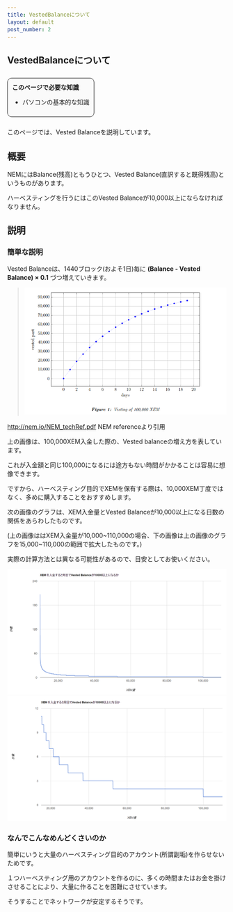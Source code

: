 ```yaml
---
title: VestedBalanceについて
layout: default
post_number: 2
---
```


## VestedBalanceについて

<div style="margin:10px 0;background-color:#FAFAFA;display:inline-block;border-radius:10px;padding:10px;border:1px solid;">
<b>このページで必要な知識</b>
<ul>
  <li>パソコンの基本的な知識</li>
</ul>
</div>

このページでは、Vested Balanceを説明しています。

## 概要

NEMにはBalance(残高)ともうひとつ、Vested Balance(直訳すると既得残高)というものがあります。

ハーベスティングを行うにはこのVested Balanceが10,000以上にならなければなりません。

## 説明

### 簡単な説明

Vested Balanceは、1440ブロック(およそ1日)毎に **(Balance - Vested Balance) × 0.1** づつ増えていきます。

<blockquote cite="http://nem.io/NEM_techRef.pdf">
<img src="/images/gaining-vested-balance.png" class="img-responsive">
</blockquote>

http://nem.io/NEM_techRef.pdf NEM referenceより引用

上の画像は、100,000XEM入金した際の、Vested balanceの増え方を表しています。

これが入金額と同じ100,000になるには途方もない時間がかかることは容易に想像できます。

ですから、ハーベスティング目的でXEMを保有する際は、10,000XEM丁度ではなく、多めに購入することをおすすめします。

次の画像のグラフは、XEM入金量とVested Balanceが10,000以上になる日数の関係をあらわしたものです。

(上の画像ははXEM入金量が10,000~110,000の場合、下の画像は上の画像のグラフを15,000~110,000の範囲で拡大したものです。)

実際の計算方法とは異なる可能性があるので、目安としてお使いください。

<img src="/images/amount-of-xem.png" class="img-responsive">

<img src="/images/amount-of-xem2.png" class="img-responsive">

### なんでこんなめんどくさいのか

簡単にいうと大量のハーベスティング目的のアカウント(所謂副垢)を作らせないためです。

１つハーベスティング用のアカウントを作るのに、多くの時間またはお金を掛けさせることにより、大量に作ることを困難にさせています。

そうすることでネットワークが安定するそうです。
